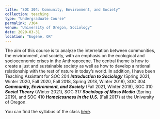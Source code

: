 ```yaml
---
title: "SOC 304: Community, Environment, and Society"
collection: teaching
type: "Undergraduate Course"
permalink: /304
venue: "University of Oregon, Sociology"
date: 2020-03-31
location: "Eugene, OR"
---
```

The aim of this course is to analyze the interrelation between communities, the environment, and society, with an emphasis on the ecological and socioeconomic crises in the Anthropocene. The central theme is how to create a just and sustainable society as well as how to develop a rational relationship with the rest of nature in today’s world.
In addition, I have been Teaching Assistant for SOC 204 <b>_Introduction to Sociology_</b> (Spring 2021, Winter 2020, Fall 2020, Fall 2018, Spring 2018, Winter 2018), SOC 304 <b>_Community, Environment, and Society_</b> (Fall 2021, Winter 2019), SOC 310 <b>_Social Theory_</b> (Winter 2021), SOC 317 <b>_Sociology of Mass Media_</b> (Spring 2019), and SOC 410 <b>_Homelessness in the U.S._</b> (Fall 2017) at the University of Oregon.

You can find the syllabus of the class [here](http://mauriciobetan.github.io/files/soc304syllabus.pdf).
